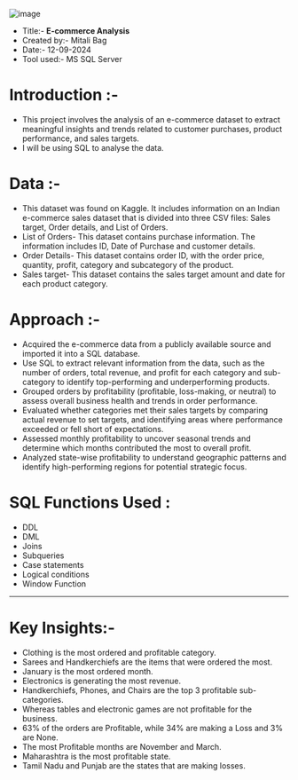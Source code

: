 ![image](https://github.com/user-attachments/assets/65bbbd35-c186-4857-babe-d186293407f3)

- Title:- **E-commerce Analysis**
- Created by:- Mitali Bag
- Date:- 12-09-2024
- Tool used:- MS SQL Server

# Introduction :-
- This project involves the analysis of an e-commerce dataset to extract meaningful insights and trends related to customer purchases, product performance, and sales targets.
- I will be using SQL to analyse the data.

# Data :-
- This dataset was found on Kaggle. It includes information on an Indian e-commerce sales dataset that is divided into three CSV files: Sales target, Order details, and List of Orders.
- List of Orders- This dataset contains purchase information. The information includes ID, Date of Purchase and customer details.
- Order Details- This dataset contains order ID, with the order price, quantity, profit, category and subcategory of the product.
- Sales target- This dataset contains the sales target amount and date for each product category.

# Approach :-
- Acquired the e-commerce data from a publicly available source and imported it into a SQL database.
- Use SQL to extract relevant information from the data, such as the number of orders, total revenue, and profit for each category and sub-category to identify top-performing and underperforming products.
- Grouped orders by profitability (profitable, loss-making, or neutral) to assess overall business health and trends in order performance.
- Evaluated whether categories met their sales targets by comparing actual revenue to set targets, and identifying areas where performance exceeded or fell short of expectations.
- Assessed monthly profitability to uncover seasonal trends and determine which months contributed the most to overall profit.
- Analyzed state-wise profitability to understand geographic patterns and identify high-performing regions for potential strategic focus.

# SQL Functions Used :
- DDL
- DML
- Joins
- Subqueries
- Case statements
- Logical conditions
- Window Function

  
-----------------------------------------
# Key Insights:-
- Clothing is the most ordered and profitable category.
- Sarees and Handkerchiefs are the items that were ordered the most.
- January is the most ordered month.
- Electronics is generating the most revenue.
- Handkerchiefs, Phones, and Chairs are the top 3 profitable sub-categories.
- Whereas tables and electronic games are not profitable for the business.
- 63% of the orders are Profitable, while 34% are making a Loss and 3% are None.
- The most Profitable months are November and March.
- Maharashtra is the most profitable state.
- Tamil Nadu and Punjab are the states that are making losses.











